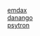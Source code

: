 
[emdax](https://github.com/emdax)
<br>
[danango](https://github.com/danango)
<br>
[psytron](https://github.com/psytron)
<br>

